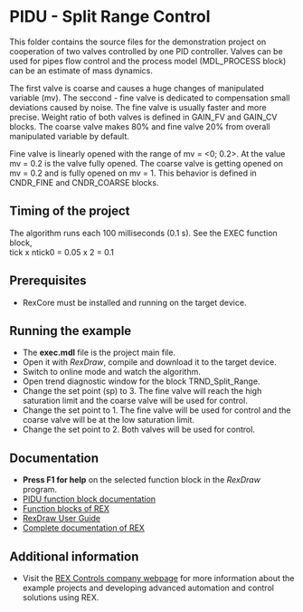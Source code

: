﻿PIDU - Split Range Control 
==========================

This folder contains the source files for the demonstration project on cooperation
of two valves controlled by one PID controller. Valves can be used for pipes flow
control and the process model (MDL_PROCESS block) can be an estimate of mass
dynamics.

The first valve is coarse and causes a huge changes of manipulated variable (mv).
The seccond - fine valve is dedicated to compensation small deviations caused
by noise. The fine valve is usually faster and more precise. Weight ratio of
both valves is defined in GAIN_FV and GAIN_CV blocks. The coarse valve makes 80%
and fine valve 20% from overall manipulated variable by default. 

Fine valve is linearly opened with the range of mv =  <0; 0.2>. At the value 
mv = 0.2 is the valve fully opened. The coarse valve is getting opened on 
mv = 0.2 and is fully opened on mv = 1. This behavior is defined in CNDR_FINE 
and CNDR_COARSE blocks.

## Timing of the project ##

The algorithm runs each 100 milliseconds (0.1 s). See the EXEC function block,  
tick x ntick0 = 0.05 x 2 = 0.1 

## Prerequisites ##
- RexCore must be installed and running on the target device.

## Running the example ##
- The **exec.mdl** file is the project main file.
- Open it with *RexDraw*, compile and download it to the target device.
- Switch to online mode and watch the algorithm.
- Open trend diagnostic window for the block TRND_Split_Range.
- Change the set point (sp) to 3. The fine valve will reach the high saturation 
limit and the coarse valve will be used for control.   
- Change the set point to 1. The fine valve will be used for control and the 
coarse valve will be at the low saturation limit.
- Change the set point to 2. Both valves will be used for control.

## Documentation ##

- **Press F1 for help** on the selected function block in the *RexDraw* program.
- [PIDU function block documentation](https://www.rexcontrols.com/media/2.50.5/doc/ENGLISH/MANUALS/BRef/PIDU.html)
- [Function blocks of REX](https://www.rexcontrols.com/media/2.50.5/doc/ENGLISH/MANUALS/BRef/BRef_ENG.html)
- [RexDraw User Guide](https://www.rexcontrols.com/media/2.50.5/doc/ENGLISH/MANUALS/RexDraw/RexDraw_ENG.html)
- [Complete documentation of REX](http://www.rexcontrols.com/documentation-and-support)

## Additional information ##

- Visit the [REX Controls company webpage](http://www.rexcontrols.com) 
for more information about the example projects and developing advanced 
automation and control solutions using REX.